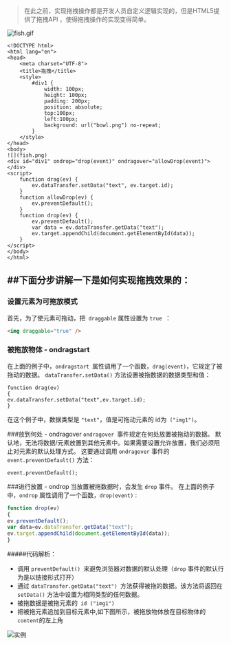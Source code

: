 >在此之前，实现拖拽操作都是开发人员自定义逻辑实现的，但是HTML5提供了拖拽API ，使得拖拽操作的实现变得简单。

![fish.gif](http://upload-images.jianshu.io/upload_images/3229842-be565537afb2dae0.gif?imageMogr2/auto-orient/strip)

```
<!DOCTYPE html>
<html lang="en">
<head>
    <meta charset="UTF-8">
    <title>拖拽</title>
    <style>
        #div1 {
            width: 100px;
            height: 100px;
            padding: 200px;
            position: absolute;
            top:100px;
            left:100px;
            background: url("bowl.png") no-repeat;
        }
    </style>
</head>
<body>
![](fish.png)
<div id="div1" ondrop="drop(event)" ondragover="allowDrop(event)">
</div>
<script>
    function drag(ev) {
        ev.dataTransfer.setData("text", ev.target.id);
    }
    function allowDrop(ev) {
        ev.preventDefault();
    }
    function drop(ev) {
        ev.preventDefault();
        var data = ev.dataTransfer.getData("text");
        ev.target.appendChild(document.getElementById(data));
    }
</script>
</body>
</html>
```
##下面分步讲解一下是如何实现拖拽效果的：
---
### 设置元素为可拖放模式
首先，为了使元素可拖动，把`` draggable`` 属性设置为 ``true ``：
```html
<img draggable="true" />
```
### 被拖放物体 - ondragstart
在上面的例子中，``ondragstart ``属性调用了一个函数，``drag(event)``，它规定了被拖动的数据。
``dataTransfer.setData()`` 方法设置被拖数据的数据类型和值：
```
function drag(ev)
{
ev.dataTransfer.setData("text",ev.target.id);
}
```
在这个例子中，数据类型是 ``"text"``，值是可拖动元素的 id为`` ("img1")``。

###放到何处 - ondragover
``ondragover ``事件规定在何处放置被拖动的数据。
默认地，无法将数据/元素放置到其他元素中。如果需要设置允许放置，我们必须阻止对元素的默认处理方式。
这要通过调用 ``ondragover`` 事件的 ``event.preventDefault()`` 方法：
```
event.preventDefault();
```
###进行放置 - ondrop
当放置被拖数据时，会发生 ``drop`` 事件。
在上面的例子中，``ondrop`` 属性调用了一个函数，``drop(event)：``
```javascript
function drop(ev)
{
ev.preventDefault();
var data=ev.dataTransfer.getData("text");
ev.target.appendChild(document.getElementById(data));
}
```
#####代码解析：
* 调用 ``preventDefault() ``来避免浏览器对数据的默认处理（``drop`` 事件的默认行为是以链接形式打开）
* 通过 ``dataTransfer.getData("text") ``方法获得被拖的数据。该方法将返回在 ``setData()`` 方法中设置为相同类型的任何数据。
* 被拖数据是被拖元素的`` id ("img1")``
* 把被拖元素追加到目标元素中,如下图所示，被拖放物体放在目标物体的``content``的左上角

![实例](http://upload-images.jianshu.io/upload_images/3229842-6931f0aa4fbde778.png?imageMogr2/auto-orient/strip%7CimageView2/2/w/1240)
